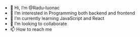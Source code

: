 - 👋 Hi, I’m @Radu-Iuonac
- 👀 I’m interested in Programming both backend and frontend
- 🌱 I’m currently learning JavaScript and React
- 💞️ I’m looking to collaborate
- 📫 How to reach me 

<!---
Radu-Iuonac/Radu-Iuonac is a ✨ special ✨ repository because its `README.md` (this file) appears on your GitHub profile.
You can click the Preview link to take a look at your changes.
--->
